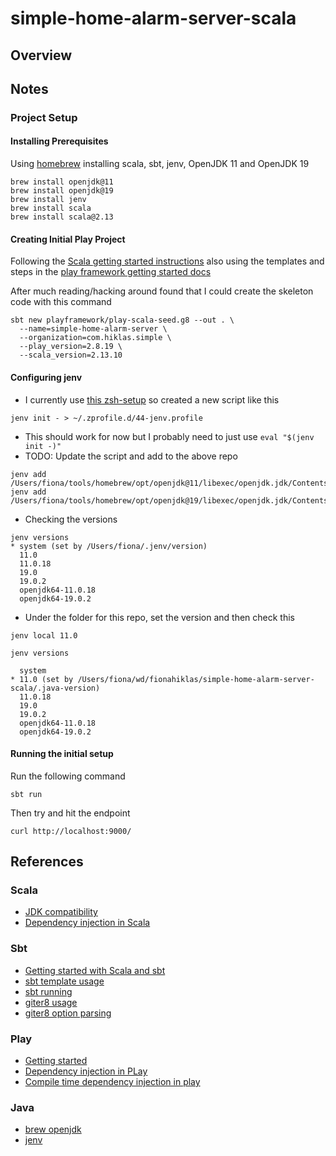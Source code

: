 # simple-home-alarm-server-scala

## Overview





## Notes

### Project Setup

#### Installing Prerequisites

Using [homebrew](https://brew.sh) installing scala, sbt, jenv, OpenJDK 11 and OpenJDK 19

```
brew install openjdk@11
brew install openjdk@19
brew install jenv
brew install scala
brew install scala@2.13

```


#### Creating Initial Play Project

Following the [Scala getting started instructions](https://docs.scala-lang.org/getting-started/sbt-track/getting-started-with-scala-and-sbt-on-the-command-line.html)
also using the templates and steps in the [play framework getting started docs](https://www.playframework.com/getting-started)

After much reading/hacking around found that I could create the skeleton code with this command

```
sbt new playframework/play-scala-seed.g8 --out . \
  --name=simple-home-alarm-server \
  --organization=com.hiklas.simple \
  --play_version=2.8.19 \
  --scala_version=2.13.10
```


#### Configuring jenv

* I currently use [this zsh-setup](https://github.com/fionahiklas/my-zsh-setup) so created a new script like this

``` 
jenv init - > ~/.zprofile.d/44-jenv.profile
```

* This should work for now but I probably need to just use `eval "$(jenv init -)"`
* TODO: Update the script and add to the above repo

```
jenv add /Users/fiona/tools/homebrew/opt/openjdk@11/libexec/openjdk.jdk/Contents/Home
jenv add /Users/fiona/tools/homebrew/opt/openjdk@19/libexec/openjdk.jdk/Contents/Home
```

* Checking the versions

``` 
jenv versions
* system (set by /Users/fiona/.jenv/version)
  11.0
  11.0.18
  19.0
  19.0.2
  openjdk64-11.0.18
  openjdk64-19.0.2
```

* Under the folder for this repo, set the version and then check this

``` 
jenv local 11.0

jenv versions

  system
* 11.0 (set by /Users/fiona/wd/fionahiklas/simple-home-alarm-server-scala/.java-version)
  11.0.18
  19.0
  19.0.2
  openjdk64-11.0.18
  openjdk64-19.0.2
```

#### Running the initial setup

Run the following command

``` 
sbt run
```

Then try and hit the endpoint

```
curl http://localhost:9000/
```


## References

### Scala

* [JDK compatibility](https://docs.scala-lang.org/overviews/jdk-compatibility/overview.html)
* [Dependency injection in Scala](https://di-in-scala.github.io)

### Sbt

* [Getting started with Scala and sbt](https://docs.scala-lang.org/getting-started/sbt-track/getting-started-with-scala-and-sbt-on-the-command-line.html)
* [sbt template usage](https://www.scala-sbt.org/1.x/docs/sbt-new-and-Templates.html)
* [sbt running](https://www.scala-sbt.org/1.x/docs/Running.html)
* [giter8 usage](https://www.foundweekends.org/giter8/usage.html)
* [giter8 option parsing](https://github.com/foundweekends/giter8/blob/df63ff633c4025df72bc873d454a876fb1d4b395/app/src/main/scala/giter8.scala#L66-L84)


### Play 

* [Getting started](https://www.playframework.com/documentation/2.8.x/HelloWorldTutorial)
* [Dependency injection in PLay](https://www.playframework.com/documentation/2.8.x/ScalaDependencyInjection)
* [Compile time dependency injection in play](https://www.playframework.com/documentation/2.8.x/ScalaCompileTimeDependencyInjection)

### Java

* [brew openjdk](https://formulae.brew.sh/formula/openjdk)
* [jenv](https://www.jenv.be)